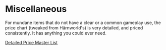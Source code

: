 # Miscellaneous

For mundane items that do not have a clear or a common gameplay use, the price chart (tweaked from Härnworld's) is very detailed, and priced consistently. It has anything you could ever need.

[Detailed Price Master List](../Economy/Detailed%20Prices/Detailed%20Price%20Master%20List.md)
